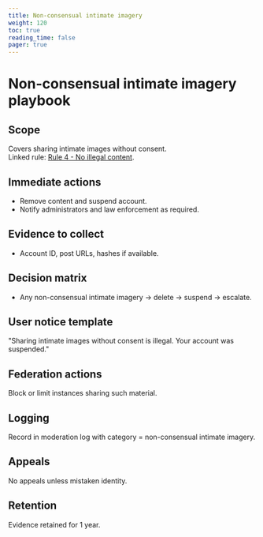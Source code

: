 ```yaml
---
title: Non-consensual intimate imagery
weight: 120
toc: true
reading_time: false
pager: true
---
```


# Non-consensual intimate imagery playbook

## Scope
Covers sharing intimate images without consent.  
Linked rule: [Rule 4 - No illegal content](/docs/policies/rules/04_no-illegal-content/).

## Immediate actions
- Remove content and suspend account.
- Notify administrators and law enforcement as required.

## Evidence to collect
- Account ID, post URLs, hashes if available.

## Decision matrix
- Any non-consensual intimate imagery → delete → suspend → escalate.

## User notice template
"Sharing intimate images without consent is illegal. Your account was suspended."

## Federation actions
Block or limit instances sharing such material.

## Logging
Record in moderation log with category = non-consensual intimate imagery.

## Appeals
No appeals unless mistaken identity.

## Retention
Evidence retained for 1 year.
